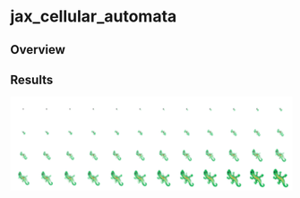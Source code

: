 # jax_cellular_automata
## Overview


## Results
![image_synthesis](figures/image_synthesis.png?raw=true) 
